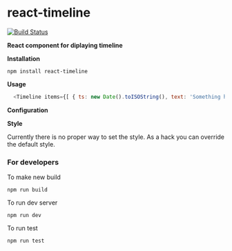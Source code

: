 # react-timeline

[![Build Status](https://travis-ci.org/arunghosh/react-pin-input.svg?branch=master)](https://travis-ci.org/arunghosh/react-pin-input)

**React component for diplaying timeline**


**Installation**
```
npm install react-timeline
```


**Usage**

```javascript
  <Timeline items={[ { ts: new Date().toISOString(), text: 'Something happened' } ]} />,
```

**Configuration**

**Style**

Currently there is no proper way to set the style. As a hack you can override the default style.


### For developers

To make new build
```
npm run build
```

To run dev server
```
npm run dev
```

To run test
```
npm run test
```

